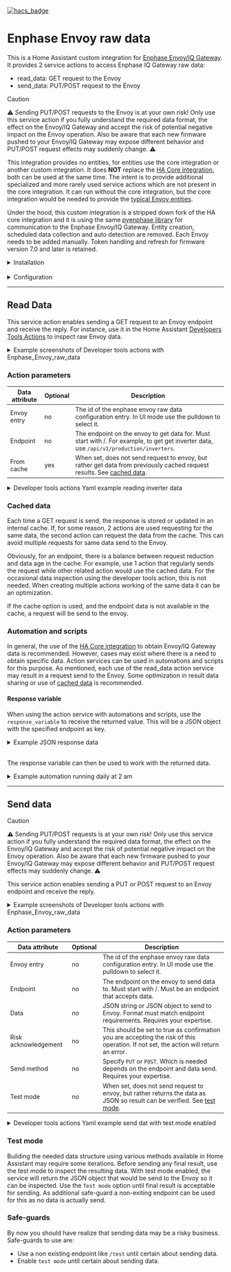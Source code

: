 [![hacs_badge](https://img.shields.io/badge/HACS-Custom-41BDF5.svg?style=for-the-badge)](https://github.com/hacs/integration#readme)


# Enphase Envoy raw data

This is a Home Assistant custom integration for [Enphase Envoy/IQ Gateway](https://enphase.com/en-us/products-and-services/envoy-and-combiner). 
It provides 2 service actions to access Enphase IQ Gateway raw data:

- read_data: GET request to the Envoy
- send_data: PUT/POST request to the Envoy

> [!CAUTION]
> ⚠️ Sending PUT/POST requests to the Envoy is at your own risk! Only use this service action if you fully understand the required data format, the effect on the Envoy/IQ Gateway and accept the risk of potential negative impact on the Envoy operation. Also be aware that each new firmware pushed to your Envoy/IQ Gateway may expose different behavior and PUT/POST request effects may suddenly change. ⚠️

This integration provides no entities, for entities use the core integration or another custom integration. It does **NOT** replace the [HA Core integration](https://www.home-assistant.io/integrations/enphase_envoy/), both can be used at the same time. The intent is to provide additional specialized and more rarely used service actions which are not present in the core integration. It can run without the core integration, but the core integration would be needed to provide the [typical Envoy entities](https://www.home-assistant.io/integrations/enphase_envoy/#capabilities). 

Under the hood, this custom integration is a stripped down fork of the HA core integration and it is using the same [pyenphase library](https://pypi.org/project/pyenphase/) for communication to the Enphase Envoy/IQ Gateway. Entity creation, scheduled data collection and auto detection are removed. Each Envoy needs to be added manually. Token handling and refresh for firmware version 7.0 and later is retained.

<details>  
<summary>Installation</summary>

## Installation

As with all Home Assistant configuration changes, first make appropriate backups of you Home Assistant installation and data.

### Using HACS

1. Install [HACS](https://hacs.xyz/) if you haven't already
3. Add this GITHUB repository as a [custom integration repository](https://hacs.xyz/docs/faq/custom_repositories) to HACS
5. Go to the HACS Integrations page in HA, select this custom repository and download the `Enphase Envoy raw data` custom integration
6. After download restart Home Assistant.
7. Configure the custom integration in Home Assistant using the home assistant [configuration flow](https://www.home-assistant.io/getting-started/integration/) and select the `Enphase Envoy raw data` integration.

![picture of Enphase Integrations](docs/Enphase_Integrations.png "Enphase Envoy raw data custom integration")

### Manual

1. In Home Assistant create a folder /config/custom_components/enphase_envoy_raw_data
2. Copy (only) the files in this repository in folder custom_components/enphase_envoy_raw_data into the Home Assistant folder /config/custom_components/enphase_envoy_raw_data.
3. Restart Home Assistant
4. Configure the custom integration in Home Assistant using the home assistant [configuration flow](https://www.home-assistant.io/getting-started/integration/) and select the `Enphase Envoy raw data` integration.

</details>
</br>
<details>  <summary>Configuration</summary>

## Configuration

When first adding the integration or when adding another Envoy instance, enter below configuration information:

| field| Description |
|-----|-----|
| Host | The name or IP address of the Envoy to configure.
| Username | For firmware version 7.0 and later, enter your Enlighten cloud username. <br> For firmware before 7.0, enter username *installer* without a password. |
| Password | For firmware version 7.0 and later, enter your Enlighten cloud password <br> For firmware before 7.0, with username *installer*, leave blank. |

The Enlighten cloud username and password for firmware version 7.0 and later will be used to obtain a 1-year-valid token from the enphase web-site when first configured or 1 month before expiry.

<details><summary>Example screenshots</summary>

![picture of configuring envoy](docs/Enphase_Envoy_raw_data_add_envoy.png "Configure Envoy with Enphase Envoy raw data custom integration")

Upon successful configuration, the integration can be found in the Home Assistant integrations dashboard.

![picture of configured envoy](docs/Enphase_Envoy_raw_data_added_envoy.png "Configured Envoy with Enphase Envoy raw data custom integration")


![picture of configured envoy device](docs/Enphase_Envoy_raw_data_added_envoy_device.png "Envoy device with Enphase Envoy raw data custom integration")
</details>
</details>

---------------

## Read Data

This service action enables sending a GET request to an Envoy endpoint and receive the reply. For instance, use it in the Home Assistant [Developers Tools Actions](https://www.home-assistant.io/docs/tools/dev-tools/#actions-tab) to inspect raw Envoy data.

<details><summary>Example screenshots of Developer tools actions with Enphase_Envoy_raw_data</summary>

![picture of Developer tools actions with Enphase_Envoy_raw_data](docs/Enphase_Envoy_raw_data_action_read_data.png "Developer tools actions with Enphase Envoy raw data")

</details>

### Action parameters

| Data attribute | Optional | Description |
|-----|-----|-----|
| Envoy entry | no | The id of the enphase envoy raw data configuration entry. In UI mode use the pulldown to select it.|
| Endpoint | no | The endpoint on the envoy to get data for. Must start with /. For example, to get get inverter data, use `/api/v1/production/inverters`.|
| From cache | yes | When set, does not send request to envoy, but rather get data from previously cached request results. See [cached data](#cached-data).|

<details><summary>Developer tools actions Yaml example reading inverter data </summary>

#### Action

```yaml
action: enphase_envoy_raw_data.read_data
data:
  config_entry_id: 01JP4Q3FHEJQVGKWZ76KJMQ8AH
  endpoint: /api/v1/production/inverters
  from_cache: false
```

#### Response

```yaml
/api/v1/production/inverters:
  - serialNumber: "123456789010"
    lastReportDate: 1695752919
    devType: 1
    lastReportWatts: 0
    maxReportWatts: 361
  - serialNumber: "123456789011"
    lastReportDate: 1695752947
    devType: 1
    lastReportWatts: 0
    maxReportWatts: 362

```
</details>

### Cached data

Each time a GET request is send, the response is stored or updated in an internal cache. If, for some reason, 2 actions are used requesting for the same data, the second action can request the data from the cache. This can avoid multiple requests for same data send to the Envoy. 

Obviously, for an endpoint, there is a balance between request reduction and data age in the cache. For example, use 1 action that regularly sends the request while other related action would use the cached data. For the occasional data inspection using the developer tools action, this is not needed. When creating multiple actions working of the same data it can be an optimization.

If the cache option is used, and the endpoint data is not available in the cache, a request will be send to the envoy.

### Automation and scripts

In general, the use of the [HA Core integration](https://www.home-assistant.io/integrations/enphase_envoy/) to obtain Envoy/IQ Gateway data is recommended. However, cases may exist where there is a need to obtain specific data. Action services can be used in automations and scripts for this purpose. As mentioned, each use of the read_data action service may result in a request send to the Envoy. Some optimization in result data sharing or use of [cached data](#cached-data) is recommended.

#### Response variable

When using the action service with automations and scripts, use the `response_variable` to receive the returned value. This will be a JSON object with the specified endpoint as key.

<details><summary>Example JSON response data</summary>

Response data for endpoint `/api/v1/production/inverters`

```JSON
{
  "/api/v1/production/inverters":[
    {"serialNumber":"123456789013","lastReportDate":1695752919,"devType":1,"lastReportWatts":0,"maxReportWatts":361},
    {"serialNumber":"123456789045","lastReportDate":1695752947,"devType":1,"lastReportWatts":0,"maxReportWatts":360},
  ]
}
```
</details>
<br>

The response variable can then be used to work with the returned data.

<details><summary>Example automation running daily at 2 am</summary>

Automation getting inverter data and writing to notification and input_text.

```yaml
alias: test_read_data
description: ""
triggers:
  - trigger: time_pattern
    hours: "2"
conditions: []
actions:
  - action: enphase_envoy_raw_data.read_data
    metadata: {}
    data:
      config_entry_id: 01JP4Q3FHEJQVGKWZ76KJMQ8AH
      endpoint: /api/v1/production/inverters
    response_variable: pv_data
  - action: notify.persistent_notification
    metadata: {}
    data:
      title: "First Inverter"
      message: >
        {# show in notifications #}
        {{ pv_data["/api/v1/production/inverters"][0] }}
  - action: input_text.set_value
    metadata: {}
    data:
      value: >
        {# set value of first_inverter input.text #}
        {{ pv_data["/api/v1/production/inverters"][0] }}
    target:
      entity_id: input_text.first_inverter
mode: single
```
</details>

-----------------------

## Send data

> [!CAUTION]
> ⚠️ Sending PUT/POST requests is at your own risk! Only use this service action if you fully understand the required data format, the effect on the Envoy/IQ Gateway and accept the risk of potential negative impact on the Envoy operation. Also be aware that each new firmware pushed to your Envoy/IQ Gateway may expose different behavior and PUT/POST request effects may suddenly change. ⚠️

This service action enables sending a PUT or POST request to an Envoy endpoint and receive the reply. 

<details><summary>Example screenshots of Developer tools actions with Enphase_Envoy_raw_data</summary>

![picture of Developer tools actions with Enphase_Envoy_raw_data](docs/Enphase_Envoy_raw_data_action_send_data.png "Developer tools actions with Enphase Envoy raw data")

> [!CAUTION]
> ⚠️ Sending PUT/POST requests is at your own risk! Only use this service action if you fully understand the required data format, the effect on the Envoy/IQ Gateway and accept the risk of potential negative impact on the Envoy operation. Also be aware that each new firmware pushed to your Envoy/IQ Gateway may expose different behavior and PUT/POST request effects may suddenly change. ⚠️

</details>

### Action parameters

| Data attribute | Optional | Description |
|-----|-----|-----|
| Envoy entry | no | The id of the enphase envoy raw data configuration entry. In UI mode use the pulldown to select it.|
| Endpoint | no | The endpoint on the envoy to send data to. Must start with /. Must be an endpoint that accepts data.|
| Data | no | JSON string or JSON object to send to Envoy. Format must match endpoint requirements. Requires your expertise.|
| Risk acknowledgement | no | This should be set to true as confirmation you are accepting the risk of this operation. If not set, the action will return an error. |
| Send method | no | Specify `PUT` or `POST`. Which is needed depends on the endpoint and data send. Requires your expertise.|
| Test mode | no | When set, does not send request to envoy, but rather returns the data as JSON so result can be verified.  See [test mode](#test-mode).|

<details><summary>Developer tools actions Yaml example send dat with test mode enabled</summary>

#### Action

example to show concept of test mode, no realistic envoy data.

```yaml
action: enphase_envoy_raw_data.send_data
data:
  config_entry_id: 01JP4Q3FHEJQVGKWZ76KJMQ8AH
  risk_acknowledged: true
  method: POST
  test_mode: true
  endpoint: /test
  data: >
    {# Some comment #} 
    {% set config1 = dict(current = "1.0", voltage = "110", frequency = "50") %}
    {% set config2 = {"target": "60", "min": "25", "max": "93"} %}
    {% set data = dict( coil1 = config1, target = config2, runtime = "10", alert = false) %}
    {{ data }}
```

#### Response

```yaml
coil1:
  current: "1.0"
  voltage: "110"
  frequency: "50"
target:
  target: "60"
  min: "25"
  max: "93"
runtime: "10"
alert: false
```
</details>

### Test mode

Building the needed data structure using various methods available in Home Assistant may require some iterations. Before sending any final result, use the test mode to inspect the resulting data. With test mode enabled, the service will return the JSON object that would be send to the Envoy so it can be inspected. Use the `Test mode` option until final result is acceptable for sending. As additional safe-guard a non-exiting endpoint can be used for this as no data is actually send.

### Safe-guards

By now you should have realize that sending data may be a risky business. Safe-guards to use are:

- Use a non existing endpoint like `/test` until certain about sending data.
- Enable `test mode` until certain about sending data.



